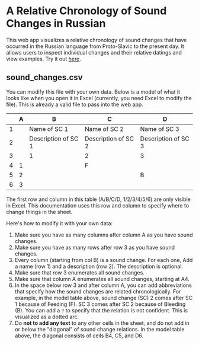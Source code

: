 # A Relative Chronology of Sound Changes in Russian
This web app visualizes a relative chronology of sound changes that have occurred in the Russian language from Proto-Slavic to the present day. It allows users to inspect individual changes and their relative datings and view examples. Try it out [here](https://relchron.eu.pythonanywhere.com).

## sound_changes.csv
You can modify this file with your own data. Below is a model of what it looks like when you open it in Excel (currently, you need Excel to modify the file). This is already a valid file to pass into the web app.

|  | A | B | C | D |
|---|---|---|---|---|
| 1 |  | Name of SC 1 | Name of SC 2 | Name of SC 3 |
| 2 |  | Description of SC 1 | Description of SC 2 | Description of SC 3 |
| 3 |  | 1 | 2 | 3 |
| 4 | 1 |  | F | |
| 5 | 2 |  |  | B |
| 6 | 3 |  |  | |

The first row and column in this table (A/B/C/D, 1/2/3/4/5/6) are only visible in Excel. This documentation uses this row and column to specify where to change things in the sheet.

Here's how to modify it with your own data:
 1. Make sure you have as many columns after column A as you have sound changes.
 2. Make sure you have as many rows after row 3 as you have sound changes.
 3. Every column (starting from col B) is a sound change. For each one, Add a name (row 1) and a description (row 2). The description is optional.
 4. Make sure that row 3 enumerates all sound changes.
 5. Make sure that column A enumerates all sound changes, starting at A4.
 6. In the space below row 3 and after column A, you can add abbreviations that specify how the sound changes are related chronologically. For example, in the model table above, sound change (SC) 2 comes after SC 1 because of Feeding (F). SC 3 comes after SC 2 because of Bleeding (B). You can add a `?` to specify that the relation is not confident. This is visualized as a dotted arc.
 7. Do **not to add any text** to any other cells in the sheet, and do not add in or below the "diagonal" of sound change relations. In the model table above, the diagonal consists of cells B4, C5, and D6.